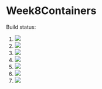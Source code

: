 # Week8Containers

Build status:

1. [![](https://github.com/vbopardi/Week8Containers/workflows/tests-fibonacci/badge.svg)](https://github.com/vbopardi/Week8Containers/actions?query=workflow%3Atests-fibonacci)
1. [![](https://github.com/vbopardi/Week8Containers/workflows/tests-range/badge.svg)](https://github.com/vbopardi/Week8Containers/actions?query=workflow%3Atests-range)
1. [![](https://github.com/vbopardi/Week8Containers/workflows/tests-unicode/badge.svg)](https://github.com/vbopardi/Week8Containers/actions?query=workflow%3Atests-unicode)
1. [![](https://github.com/vbopardi/Week8Containers/workflows/tests-BinaryTree/badge.svg)](https://github.com/vbopardi/Week8Containers/actions?query=workflow%3Atests-binarytree)
1. [![](https://github.com/vbopardi/Week8Containers/workflows/tests-BST/badge.svg)](https://github.com/vbopardi/Week8Containers/actions?query=workflow%3Atests-BST)
1. [![](https://github.com/vbopardi/Week8Containers/workflows/tests-AVLTree/badge.svg)](https://github.com/vbopardi/Week8Containers/actions?query=workflow%3Atests-AVLTree)
1. [![](https://github.com/vbopardi/Week8Containers/workflows/tests-Heap/badge.svg)](https://github.com/vbopardi/Week8Containers/actions?query=workflow%3Atests-Heap)
